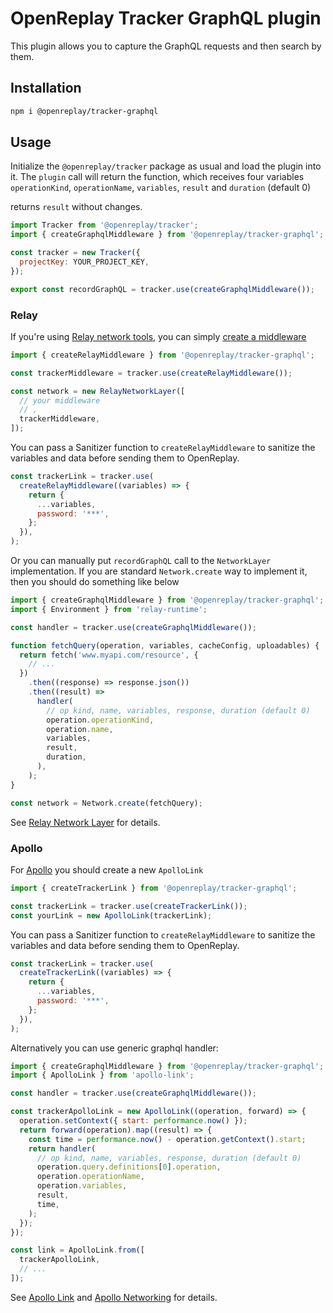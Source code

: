 # OpenReplay Tracker GraphQL plugin

This plugin allows you to capture the GraphQL requests and then search by them.

## Installation

```bash
npm i @openreplay/tracker-graphql
```

## Usage

Initialize the `@openreplay/tracker` package as usual and load the plugin into it.
The `plugin` call will return the function, which receives four variables
`operationKind`, `operationName`, `variables`, `result` and `duration` (default 0)

returns `result` without changes.

```js
import Tracker from '@openreplay/tracker';
import { createGraphqlMiddleware } from '@openreplay/tracker-graphql';

const tracker = new Tracker({
  projectKey: YOUR_PROJECT_KEY,
});

export const recordGraphQL = tracker.use(createGraphqlMiddleware());
```

### Relay

If you're using [Relay network tools](https://github.com/relay-tools/react-relay-network-modern),
you can simply [create a middleware](https://github.com/relay-tools/react-relay-network-modern/tree/master?tab=readme-ov-file#example-of-injecting-networklayer-with-middlewares-on-the-client-side)

```js
import { createRelayMiddleware } from '@openreplay/tracker-graphql';

const trackerMiddleware = tracker.use(createRelayMiddleware());

const network = new RelayNetworkLayer([
  // your middleware
  // ,
  trackerMiddleware,
]);
```

You can pass a Sanitizer function to `createRelayMiddleware` to sanitize the variables and data before sending them to OpenReplay.

```js
const trackerLink = tracker.use(
  createRelayMiddleware((variables) => {
    return {
      ...variables,
      password: '***',
    };
  }),
);
```

Or you can manually put `recordGraphQL` call
to the `NetworkLayer` implementation. If you are standard `Network.create` way to implement it,
then you should do something like below

```js
import { createGraphqlMiddleware } from '@openreplay/tracker-graphql'; // see above for recordGraphQL definition
import { Environment } from 'relay-runtime';

const handler = tracker.use(createGraphqlMiddleware());

function fetchQuery(operation, variables, cacheConfig, uploadables) {
  return fetch('www.myapi.com/resource', {
    // ...
  })
    .then((response) => response.json())
    .then((result) =>
      handler(
        // op kind, name, variables, response, duration (default 0)
        operation.operationKind,
        operation.name,
        variables,
        result,
        duration,
      ),
    );
}

const network = Network.create(fetchQuery);
```

See [Relay Network Layer](https://relay.dev/docs/en/network-layer) for details.

### Apollo

For [Apollo](https://www.apollographql.com/) you should create a new `ApolloLink`

```js
import { createTrackerLink } from '@openreplay/tracker-graphql';

const trackerLink = tracker.use(createTrackerLink());
const yourLink = new ApolloLink(trackerLink);
```

You can pass a Sanitizer function to `createRelayMiddleware` to sanitize the variables and data before sending them to OpenReplay.

```js
const trackerLink = tracker.use(
  createTrackerLink((variables) => {
    return {
      ...variables,
      password: '***',
    };
  }),
);
```

Alternatively you can use generic graphql handler:

```js
import { createGraphqlMiddleware } from '@openreplay/tracker-graphql'; // see above for recordGraphQL definition
import { ApolloLink } from 'apollo-link';

const handler = tracker.use(createGraphqlMiddleware());

const trackerApolloLink = new ApolloLink((operation, forward) => {
  operation.setContext({ start: performance.now() });
  return forward(operation).map((result) => {
    const time = performance.now() - operation.getContext().start;
    return handler(
      // op kind, name, variables, response, duration (default 0)
      operation.query.definitions[0].operation,
      operation.operationName,
      operation.variables,
      result,
      time,
    );
  });
});

const link = ApolloLink.from([
  trackerApolloLink,
  // ...
]);
```

See [Apollo Link](https://www.apollographql.com/docs/link/) and
[Apollo Networking](https://www.apollographql.com/docs/react/networking/network-layer/)
for details.
